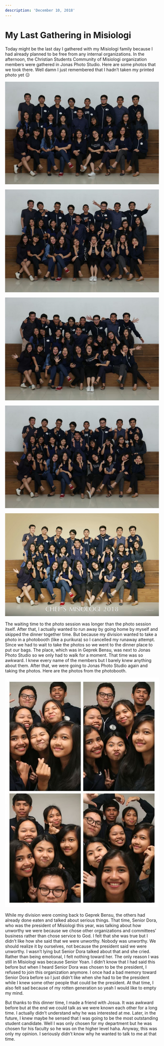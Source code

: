 ```yaml
---
description: 'December 10, 2018'
---
```


# My Last Gathering in Misiologi

Today might be the last day I gathered with my Misiologi family because I had already planned to be free from any internal organizations. In the afternoon, the Christian Students Community of Misiologi organization members were gathered in Jonas Photo Studio. Here are some photos that we took there. Well damn I just remembered that I hadn’t taken my printed photo yet 😑

![](../../.gitbook/assets/foto-studio_200116_0002.jpg)

![](../../.gitbook/assets/foto-studio_200116_0003.jpg)

![](../../.gitbook/assets/foto-studio_200116_0004.jpg)

![](../../.gitbook/assets/foto-studio_200116_0005.jpg)

![](../../.gitbook/assets/foto-studio_200116_0001.jpg)

The waiting time to the photo session was longer than the photo session itself. After that, I actually wanted to run away by going home by myself and skipped the dinner together time. But because my division wanted to take a photo in a photobooth \(like a purikura\) so I cancelled my runaway attempt. Since we had to wait to take the photos so we went to the dinner place to put our bags. The place, which was in Geprek Bensu, was next to Jonas Photo Studio so we only had to walk for a moment. That time was so awkward. I knew every name of the members but I barely knew anything about them. After that, we were going to Jonas Photo Studio again and taking the photos. Here are the photos from the photobooth.

![](../../.gitbook/assets/poto-qta_200116_0008.jpg)

While my division were coming back to Geprek Bensu, the others had already done eaten and talked about serious things. That time, Senior Dora, who was the president of Misiologi this year, was talking about how unworthy we were because we chose other organizations and committees’ business rather than chose service to God. I felt that she was true but I didn’t like how she said that we were unworthy. Nobody was unworthy. We should realize it by ourselves, not because the president said we were unworthy. I wasn’t lying but Senior Dora talked about that and she cried. Rather than being emotional, I felt nothing toward her. The only reason I was still in Misiologi was because Senior Yoan. I didn’t know that I had said this before but when I heard Senior Dora was chosen to be the president, I refused to join this organization anymore. I once had a bad memory toward Senior Dora before so I just didn’t like when she had to be the president while I knew some other people that could be the president. At that time, I also felt sad because of my rotten generation so yeah I would like to empty my mind.

But thanks to this dinner time, I made a friend with Josua. It was awkward before but at the end we could talk as we were known each other for a long time. I actually didn’t understand why he was interested at me. Later, in the future, I knew maybe he sensed that I was going to be the most outstanding student candidate. Well I was only chosen for my department but he was chosen for his faculty so he was on the higher level haha. Anyway, this was only my opinion. I seriously didn’t know why he wanted to talk to me at that time.


